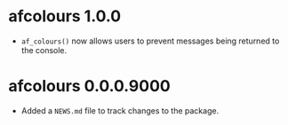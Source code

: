 # afcolours 1.0.0

* `af_colours()` now allows users to prevent messages being returned to the console.

# afcolours 0.0.0.9000

* Added a `NEWS.md` file to track changes to the package.
